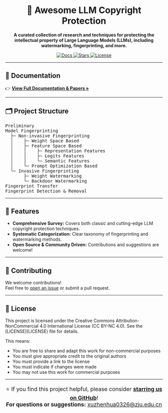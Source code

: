 <h1 align="center">🚀 Awesome LLM Copyright Protection</h1>

<p align="center"><b>
A curated collection of research and techniques for protecting the intellectual property of Large Language Models (LLMs), including watermarking, fingerprinting, and more.
</b></p>

<p align="center">
  <a href="https://xuzhenhua55.github.io/awesome-llm-copyright-protection/" target="_blank">
    <img src="https://img.shields.io/badge/Docs-GitHub%20Pages-blueviolet?style=for-the-badge&logo=github" alt="Docs" />
  </a>
  <a href="https://github.com/Xuzhenhua55/awesome-llm-copyright-protection/stargazers" target="_blank">
    <img src="https://img.shields.io/github/stars/Xuzhenhua55/awesome-llm-copyright-protection?style=for-the-badge&logo=github" alt="Stars" />
  </a>
  <a href="LICENSE">
    <img src="https://img.shields.io/badge/License-CC%20BY--NC%204.0-lightgrey?style=for-the-badge" alt="License" />
  </a>
</p>

<hr/>

<h2>📖 Documentation</h2>
<p>
  👉 <a href="https://xuzhenhua55.github.io/awesome-llm-copyright-protection/" target="_blank"><b>View Full Documentation & Papers »</b></a>
</p>

<hr/>

<h2>🗂️ Project Structure</h2>

<pre>
Preliminary
Model Fingerprinting
  ├─ Non-invasive Fingerprinting
  │    ├─ Weight Space Based
  │    ├─ Feature Space Based
  │    │    ├─ Representation Features
  │    │    ├─ Logits Features
  │    │    └─ Semantic Features
  │    └─ Prompt Optimization Based
  └─ Invasive Fingerprinting
       ├─ Weight Watermarking
       └─ Backdoor Watermarking
Fingerprint Transfer
Fingerprint Detection & Removal
</pre>

<hr/>

<h2>🌟 Features</h2>

<ul>
  <li><b>Comprehensive Survey:</b> Covers both classic and cutting-edge LLM copyright protection techniques.</li>
  <li><b>Systematic Categorization:</b> Clear taxonomy of fingerprinting and watermarking methods.</li>
  <li><b>Open Source & Community Driven:</b> Contributions and suggestions are welcome!</li>
</ul>

<hr/>

<h2>🤝 Contributing</h2>
<p>
We welcome contributions!<br>
Feel free to <a href="https://github.com/Xuzhenhua55/awesome-llm-copyright-protection/issues">open an issue</a> or submit a pull request.
</p>

<hr/>

<h2>📄 License</h2>
<p>
This project is licensed under the Creative Commons Attribution-NonCommercial 4.0 International License (CC BY-NC 4.0). See the [LICENSE](LICENSE) file for details.

This means:
- You are free to share and adapt this work for non-commercial purposes
- You must give appropriate credit to the original authors
- You must provide a link to the license
- You must indicate if changes were made
- You may not use this work for commercial purposes
</p>

<hr/>

<p align="center" style="font-size:1.1rem;">
  ⭐️ If you find this project helpful, please consider <a href="https://github.com/Xuzhenhua55/awesome-llm-copyright-protection" target="_blank"><b>starring us on GitHub</b></a>!<br>
  <b>For questions or suggestions:</b> <a href="mailto:xuzhenhua0326@zju.edu.cn">xuzhenhua0326@zju.edu.cn</a>
</p>
